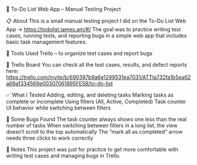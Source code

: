 🧪 To-Do List Web App – Manual Testing Project

📋 About
This is a small manual testing project I did on the To-Do List Web App -> https://todolist.james.am/#/
The goal was to practice writing test cases, running tests, and reporting bugs in a simple web app that includes basic task management features.

🧰 Tools Used
Trello – to organize test cases and report bugs

🔗 Trello Board
You can check all the test cases, results, and defect reports here:
https://trello.com/invite/b/690397b9a6e1299531ea7031/ATTIa732fa1b5ea62a69a1334569e00307061895FE58/to-do-list

✅ What I Tested
Adding, editing, and deleting tasks
Marking tasks as complete or incomplete
Using filters (All, Active, Completed)
Task counter
UI behavior while switching between filters

🐞 Some Bugs Found
The task counter always shows one less than the real number of tasks
When switching between filters in a long list, the view doesn’t scroll to the top automatically
The “mark all as completed” arrow needs three clicks to work correctly

💬 Notes
This project was just for practice to get more comfortable with writing test cases and managing bugs in Trello.

